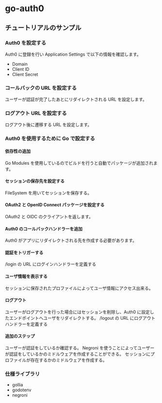 # go-auth0

## チュートリアルのサンプル

### Auth0 を設定する 

Auth0 に登録を行い Application Settings で以下の情報を確認します。

- Domain
- Client ID
- Client Secret 

### コールバックの URL を設定する

ユーザーが認証が完了したあとにリダイレクトされる URL を設定します。

### ログアウト URL を設定する

ログアウト後に遷移する URL を設定します。

### Auth0 を使用するために Go で設定する

#### 依存性の追加

Go Modules を使用しているのでビルドを行うと自動でパッケージが追加されます。

#### セッションの保存先を設定する

FileSystem を用いてセッションを保存する。

#### OAuth2 と OpenID Connect パッケージを設定する

OAuth2 と OIDC のクライアントを返します。

#### Auth0 のコールバックハンドラーを追加

Auth0 がアプリにリダイレクトされる先を作成する必要があります。

#### 認証をトリガーする

/login の URL にログインハンドラーを定義する

#### ユーザ情報を表示する

セッションに保存されたプロファイルによってユーザ情報にアクセス出来る。

#### ログアウト

ユーザーがログアウトを行った場合にはセッションを削除し、Auth0 に設定したエンドポイントへユーザをリダイレクトする。
/logout の URL にログアウトハンドラーを定義する

#### 追加のステップ

ユーザーが認証をしているか確認する。
Negroni を使うことによってユーザーが認証をしているかのミドルウェアを作成することができる。
セッションにプロファイルが存在するかのミドルウェアを作成する。

### 仕様ライブラリ
- gollia 
- godotenv
- negroni
